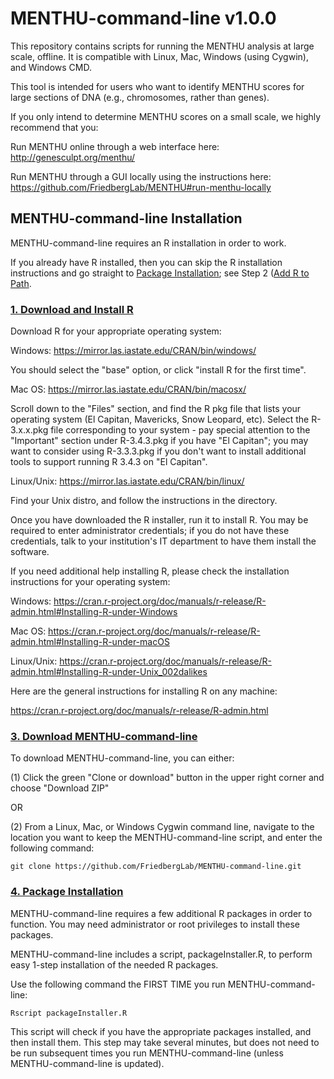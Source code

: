 # MENTHU-command-line v1.0.0

This repository contains scripts for running the MENTHU analysis at large scale, offline. It is compatible with Linux, Mac, Windows (using Cygwin), and Windows CMD.

This tool is intended for users who want to identify MENTHU scores for large sections of DNA (e.g., chromosomes, rather than genes).

If you only intend to determine MENTHU scores on a small scale, we highly recommend that you:

Run MENTHU online through a web interface here: http://genesculpt.org/menthu/

Run MENTHU through a GUI locally using the instructions here: https://github.com/FriedbergLab/MENTHU#run-menthu-locally

## MENTHU-command-line Installation
MENTHU-command-line requires an R installation in order to work. 

If you already have R installed, then you can skip the R installation instructions and go straight to [Package Installation](https://github.com/FriedbergLab/MENTHU-command-line#package-installation); see Step 2 ([Add R to Path](https://github.com/FriedbergLab/MENTHU-command-line#add-r-to-path).


### [1. Download and Install R](#1-download-and-install-r)

Download R for your appropriate operating system:

Windows: https://mirror.las.iastate.edu/CRAN/bin/windows/

You should select the "base" option, or click "install R for the first time".
 

Mac OS: https://mirror.las.iastate.edu/CRAN/bin/macosx/

Scroll down to the "Files" section, and find the R pkg file that lists your operating system (El Capitan, Mavericks, Snow Leopard, etc). Select the R-3.x.x.pkg file corresponding to your system - pay special attention to the "Important" section under R-3.4.3.pkg if you have "El Capitan"; you may want to consider using R-3.3.3.pkg if you don't want to install additional tools to support running R 3.4.3 on "El Capitan".


Linux/Unix: https://mirror.las.iastate.edu/CRAN/bin/linux/

Find your Unix distro, and follow the instructions in the directory.
 

Once you have downloaded the R installer, run it to install R. You may be required to enter administrator credentials; if you do not have these credentials, talk to your institution's IT department to have them install the software.


If you need additional help installing R, please check the installation instructions for your operating system:

Windows:    https://cran.r-project.org/doc/manuals/r-release/R-admin.html#Installing-R-under-Windows

Mac OS:     https://cran.r-project.org/doc/manuals/r-release/R-admin.html#Installing-R-under-macOS

Linux/Unix: https://cran.r-project.org/doc/manuals/r-release/R-admin.html#Installing-R-under-Unix_002dalikes

Here are the general instructions for installing R on any machine:

https://cran.r-project.org/doc/manuals/r-release/R-admin.html

<!---

### [2. Add R to PATH](#add-r-to-path)
MENTHU-command-line requires that the path to the R executable/binary be present in the environment PATH variable.
You can check if R is installed in your PATH with the following command (on Linux, Mac, Windows CMD, and Windows Cygwin):

```
R --version
```
If R is in your path, you will receive a message that looks a lot like below:

```
R version 3.4.4 <2018-03-15> -- "Someone to Lean On"
Copyright <C> 2018 THe R Foundation for Statistical Computing
```

You can then go directly to [Package Installation](https://github.com/FriedbergLab/MENTHU-command-line#package-installation).

If you receive ```-bash: R: command not found"``` on Unix/Cygwin or ```"'R' is not recognized as an internal or external command, operable program or batch file```, then R is not in your PATH, and you should follow the instructions below.

Replace [text in brackets] with the specified information for your system.

Linux:
```
export PATH="[/path/to/R/]:$PATH"
```

Mac:
```
export PATH="[/path/to/R/]:$PATH"
```

Windows, CMD:
```
setx path "%path%;[\path\to\R\]"
```

Windows, Cygwin:
```
export PATH="[/path/to/R/]:$PATH"
```
-->
### [3. Download MENTHU-command-line](#download-mcl)

To download MENTHU-command-line, you can either:

(1) Click the green "Clone or download" button in the upper right corner and choose "Download ZIP"

OR

(2) From a Linux, Mac, or Windows Cygwin command line, navigate to the location you want to keep the MENTHU-command-line script, and enter the following command:

```
git clone https://github.com/FriedbergLab/MENTHU-command-line.git
```

### [4. Package Installation](#package-installation)
MENTHU-command-line requires a few additional R packages in order to function. You may need administrator or root privileges to install these packages.

MENTHU-command-line includes a script, packageInstaller.R, to perform easy 1-step installation of the needed R packages.

Use the following command the FIRST TIME you run MENTHU-command-line:

```
Rscript packageInstaller.R
```

This script will check if you have the appropriate packages installed, and then install them. This step may take several minutes, but does not need to be run subsequent times you run MENTHU-command-line (unless MENTHU-command-line is updated).

<!---
### [5. Updating MENTHU-command-line](#updating)
We will update the MENTHU-command-line code as needed (and there are a few additional convenience features under development.) Check the changelog for update information.

To update from the command line, navigate into the directory containing your MENTHU-command-line scripts, and use the following command:

```
git pull origin master
```

Otherwise you will need to re-download the zip file as in [Download MENTU-command-line](#download-mcl).

You should also re-run the packageInstaller.R script, in case new packages are now required.
-->
